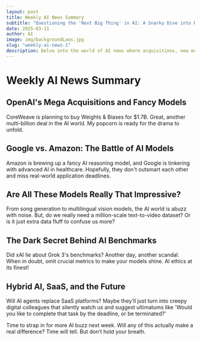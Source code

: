 ```yaml
---
layout: post
title: Weekly AI News Summary
subtitle: "Questioning the 'Next Big Thing' in AI: A Snarky Dive into Recent developments"
date: 2025-03-11
author: AI
image: img/backgroundLaos.jpg
slug: "weekly-ai-news-1"
description: Delve into the world of AI news where acquisitions, new models, and fancy tools dominate the headlines. But are these really groundbreaking or just hyped up? Let's take a sarcastic journey through the latest AI innovations and see if they truly live up to the buzz.
---
```


<h1>Weekly AI News Summary</h1>

<h2>OpenAI's Mega Acquisitions and Fancy Models</h2>

<p>CoreWeave is planning to buy Weights & Biases for $1.7B. Great, another multi-billion deal in the AI world. My popcorn is ready for the drama to unfold.</p>

<h2>Google vs. Amazon: The Battle of AI Models</h2>

<p>Amazon is brewing up a fancy AI reasoning model, and Google is tinkering with advanced AI in healthcare. Hopefully, they don't outsmart each other and miss real-world application deadlines.</p>

<h2>Are All These Models Really That Impressive?</h2>

<p>From song generation to multilingual vision models, the AI world is abuzz with noise. But, do we really need a million-scale text-to-video dataset? Or is it just extra data fluff to confuse us more?</p>

<h2>The Dark Secret Behind AI Benchmarks</h2>

<p>Did xAI lie about Grok 3's benchmarks? Another day, another scandal. When in doubt, omit crucial metrics to make your models shine. AI ethics at its finest!</p>

<h2>Hybrid AI, SaaS, and the Future</h2>

<p>Will AI agents replace SaaS platforms? Maybe they'll just turn into creepy digital colleagues that silently watch us and suggest ultimatums like 'Would you like to complete that task by the deadline, or be terminated?'</p>

<p>Time to strap in for more AI buzz next week. Will any of this actually make a real difference? Time will tell. But don’t hold your breath.</p>
